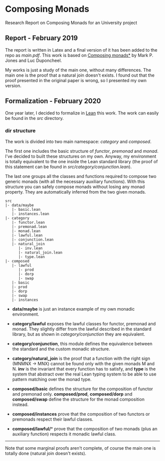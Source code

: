 # Composing Monads
Research Report on Composing Monads for an University project

## Report - February 2019
The report is written in Latex and a final version of it has been added to
the repo as *main.pdf*.
This work is based on
[Composing monads*](http://web.cecs.pdx.edu/~mpj/pubs/composing.html)
by Mark P. Jones and Luc Duponcheel.

My works is just a study of the main one, without many differences. 
The main one is the proof that a natural join doesn't exists.
I found out that the proof presented in the original paper is wrong,
so I presented my own version.

## Formalization - February 2020

One year later, I decided to formalize in
[Lean](https://leanprover.github.io/) this work.
The work can easily be found in the *src* directory.

### dir structure

The work is divided into two main namespace: *category* and *composed*.

The first one includes the basic structure of *functor*, *premonad* and *monad*.
I've decided to built these structures on my own.
Anyway, my environment is totally equivalent to the one inside the Lean standard library
(the proof of this statement can be found in *src/category/conjunction.lean*).

The last one groups all the classes and functions required to compose two generic monads (with all the necessary auxiliary functions).
With this structure you can safely compose monads without losing any monad property.
They are automatically inferred from the two given monads. 

```
src
|- data/maybe
   |- basic.lean
   |- instances.lean
|- category
   |- functor.lean
   |- premonad.lean
   |- monad.lean
   |- lawful.lean
   |- conjunction.lean
   |- natural_join
      |- inv.lean
      |- natural_join.lean
      |- type.lean
|- composed
   |- lawful
      |- prod
      |- dorp
      |- swap
   |- basic
   |- prod
   |- dorp
   |- swap
   |- instances
```

- **data/maybe** is just an instance example of my own monadic environment.

- **category/lawful** exposes the lawful classes for functor, premonad and monad.
They slightly differ from the lawful described in the standard library, but as shown in *category/conjunction* they are equivalent. 

- **category/conjunction**, this module defines the equivalence between the standard and the custom monadic structure.

- **category/natural_join** is the proof that a function with the right sign (MNMNX → MNX) cannot 
be found only with the given monads M and N.
**inv** is the invariant that every function has to satisfy, and **type** is the system that abstract over the real Lean typing system to be able to use pattern matching over the monad type.

- **composed/basic** defines the structure for the composition of functor and premonad only.
**composed/prod**, **composed/dorp** and **composed/swap** define the structure for the monad composition instead.

- **composed/instances** prove that the composition of two functors or premonads respect their lawful classes.

- **composed/lawful/*** prove that the composition of two monads (plus an auxiliary function) respects it monadic lawful class. 

***

Note that some marginal proofs aren't complete, of course the main one is totally done (natural join doesn't exists).